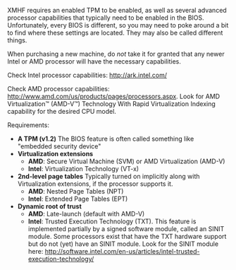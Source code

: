 XMHF requires an enabled TPM to be enabled, as well as several
advanced processor capabilities that typically need to be enabled in
the BIOS. Unfortunately, every BIOS is different, so you may need to
poke around a bit to find where these settings are located. They may
also be called different things.

When purchasing a new machine, do *not* take it for granted that any
newer Intel or AMD processor will have the necessary capabilities.

Check Intel processor capabilities: <http://ark.intel.com/>

Check AMD processor capabilities:
<http://www.amd.com/us/products/pages/processors.aspx>.
Look for AMD Virtualization™ (AMD-V™) Technology With Rapid Virtualization
Indexing capability for the desired CPU model.

Requirements:

* **A TPM (v1.2)** The BIOS feature is often called something like
    "embedded security device"
* **Virtualization extensions**
    * **AMD**: Secure Virtual Machine (SVM) or AMD Virtualization (AMD-V)
    * **Intel**: Virtualization Technology (VT-x)
* **2nd-level page tables** Typically turned on implicitly along with
    Virtualization extensions, if the processor supports it.
    * **AMD**: Nested Page Tables (NPT)
    * **Intel**: Extended Page Tables (EPT)
* **Dynamic root of trust**
    * **AMD**: Late-launch (default with AMD-V)
    * **Intel**: Trusted Execution Technology (TXT). This feature is
        implemented partially by a signed software module, called an
        SINIT module. Some processors exist that have the TXT hardware
        support but do not (yet) have an SINIT module. Look for the
        SINIT module here:
        <http://software.intel.com/en-us/articles/intel-trusted-execution-technology/>
